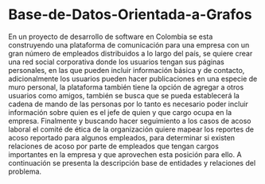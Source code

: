 # Base-de-Datos-Orientada-a-Grafos

En un proyecto de desarrollo de software en Colombia se esta construyendo una plataforma de comunicación para una
empresa con un gran número de empleados distribuidos a lo largo del país, se quiere crear una red social corporativa
donde los usuarios tengan sus páginas personales, en las que pueden incluir información básica y de contacto,
adicionalmente los usuarios pueden hacer publicaciones en una especie de muro personal, la plataforma también tiene
la opción de agregar a otros usuarios como amigos, también se busca que se pueda establecerá la cadena de mando de
las personas por lo tanto es necesario poder incluir información sobre quien es el jefe de quien y que cargo ocupa en la
empresa.
Finalmente y buscando hacer seguimiento a los casos de acoso laboral el comité de ética de la organización quiere
mapear los reportes de acoso reportado para algunos empleados, para determinar si existen relaciones de acoso por
parte de empleados que tengan cargos importantes en la empresa y que aprovechen esta posición para ello.
A continuación se presenta la descripción base de entidades y relaciones del problema.
